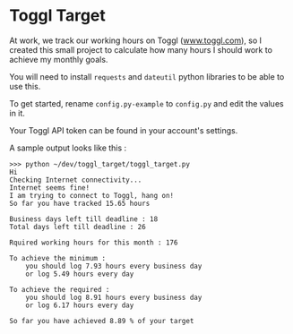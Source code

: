 Toggl Target
============

At work, we track our working hours on Toggl (www.toggl.com), so I created this small project to calculate how many hours I should work to achieve my monthly goals.

You will need to install `requests` and `dateutil` python libraries to be able to use this.

To get started, rename `config.py-example` to `config.py` and edit the values in it. 

Your Toggl  API token can be found in your account's settings.


A sample output looks like this :

```
>>> python ~/dev/toggl_target/toggl_target.py 
Hi
Checking Internet connectivity...
Internet seems fine!
I am trying to connect to Toggl, hang on!
So far you have tracked 15.65 hours

Business days left till deadline : 18
Total days left till deadline : 26

Rquired working hours for this month : 176

To achieve the minimum :
	you should log 7.93 hours every business day 
	or log 5.49 hours every day

To achieve the required :
	you should log 8.91 hours every business day 
	or log 6.17 hours every day

So far you have achieved 8.89 % of your target
```
